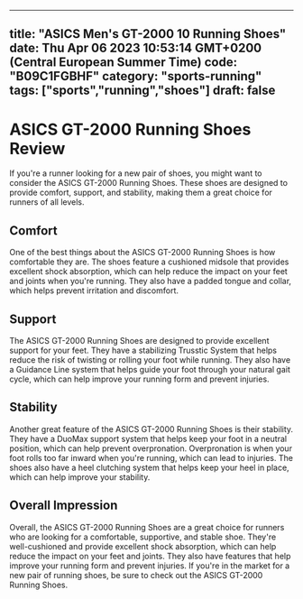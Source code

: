 
---
title: "ASICS Men's GT-2000 10 Running Shoes" 
date: Thu Apr 06 2023 10:53:14 GMT+0200 (Central European Summer Time)
code: "B09C1FGBHF"
category: "sports-running"
tags: ["sports","running","shoes"] 
draft: false
---
    
# ASICS GT-2000 Running Shoes Review

If you're a runner looking for a new pair of shoes, you might want to consider the ASICS GT-2000 Running Shoes. These shoes are designed to provide comfort, support, and stability, making them a great choice for runners of all levels.

## Comfort

One of the best things about the ASICS GT-2000 Running Shoes is how comfortable they are. The shoes feature a cushioned midsole that provides excellent shock absorption, which can help reduce the impact on your feet and joints when you're running. They also have a padded tongue and collar, which helps prevent irritation and discomfort.

## Support

The ASICS GT-2000 Running Shoes are designed to provide excellent support for your feet. They have a stabilizing Trusstic System that helps reduce the risk of twisting or rolling your foot while running. They also have a Guidance Line system that helps guide your foot through your natural gait cycle, which can help improve your running form and prevent injuries.

## Stability

Another great feature of the ASICS GT-2000 Running Shoes is their stability. They have a DuoMax support system that helps keep your foot in a neutral position, which can help prevent overpronation. Overpronation is when your foot rolls too far inward when you're running, which can lead to injuries. The shoes also have a heel clutching system that helps keep your heel in place, which can help improve your stability.

## Overall Impression

Overall, the ASICS GT-2000 Running Shoes are a great choice for runners who are looking for a comfortable, supportive, and stable shoe. They're well-cushioned and provide excellent shock absorption, which can help reduce the impact on your feet and joints. They also have features that help improve your running form and prevent injuries. If you're in the market for a new pair of running shoes, be sure to check out the ASICS GT-2000 Running Shoes.